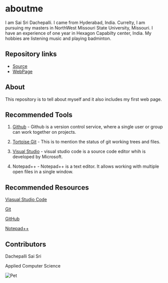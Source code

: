 # aboutme
I am Sai Sri Dachepalli. I came from Hyderabad, India. Currelty, I am pursuing my masters in NorthWest Missouri State University, Missouri. I have an experience of one year in Hexagon Capabilty center, India. My hobbies are listening music and playing badminton. 

## Repository links

- [Source](https://github.com/dachepally/aboutme)
- [WebPage](https://dachepally.github.io/aboutme/)

## About

This repository is to tell about myself and it also includes my first web page.

## Recommended Tools

1. [Github](https://github.com/dachepally) - Github is a version control service, where a single user or group can work together on projects.

1. [Tortoise Git](https://tortoisegit.org/) - This is to mention the status of git working trees and files.

1. [Visual Studio](https://code.visualstudio.com/) - visual studio code is a source code editor whih is developed by Microsoft.

1. Notepad++ - Notepad++ is a text editor. It allows working with multiple open files in a single window. 

## Recommended Resources

[Viasual Studio Code](https://en.wikipedia.org/wiki/Visual_Studio_Code)

[Git](https://en.wikipedia.org/wiki/Git)

[GitHub](https://help.github.com/articles/about-wikis/)

[Notepad++](https://help.github.com/articles/about-wikis/)

## Contributors

Dachepalli Sai Sri

Applied Computer Science

![Pet](https://www.pexels.com/photo/beagle-puppy-1345191/)
